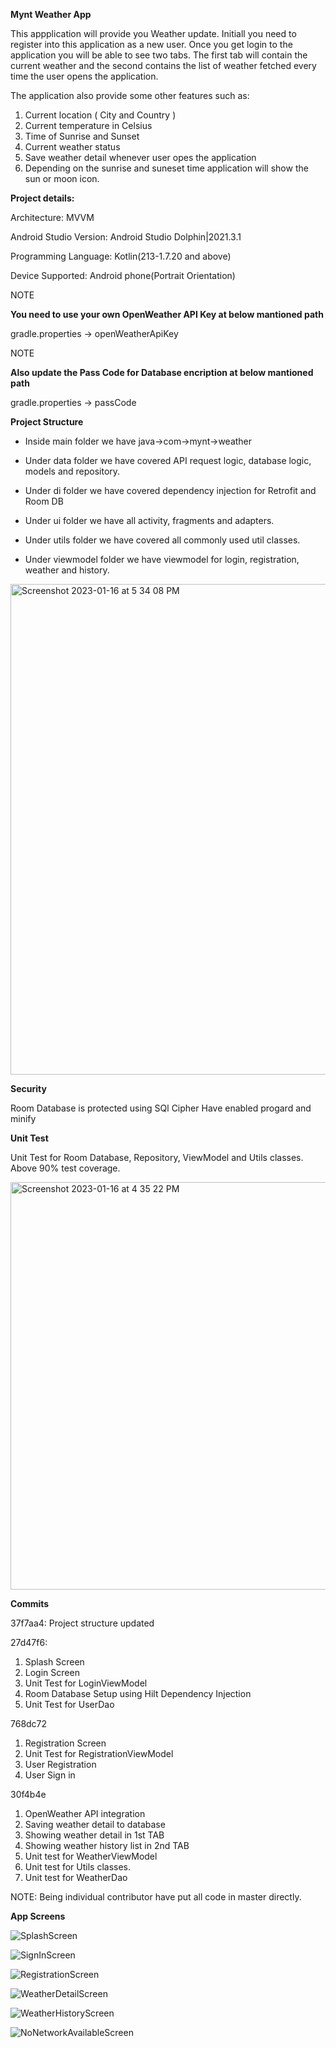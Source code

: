 **Mynt Weather App**

This appplication will provide you Weather update. Initiall you need to register into this application as a new user. Once you get login to the application you will be able to see two tabs. The first tab will contain the current weather and the second contains the list of weather fetched every time the user opens the application.

The application also provide some other features such as:
1. Current location ( City and Country )
2. Current temperature in Celsius
3. Time of Sunrise and Sunset
4. Current weather status
5. Save weather detail whenever user opes the application
6. Depending on the sunrise and suneset time application will show the sun or moon icon.

**Project details:**

Architecture: MVVM

Android Studio Version: Android Studio Dolphin|2021.3.1

Programming Language: Kotlin(213-1.7.20 and above)

Device Supported: Android phone(Portrait Orientation)

NOTE

**You need to use your own OpenWeather API Key at below mantioned path**

gradle.properties -> openWeatherApiKey

NOTE

**Also update the Pass Code for Database encription at below mantioned path**

gradle.properties -> passCode

**Project Structure**

- Inside main folder we have java->com->mynt->weather

- Under data folder we have covered API request logic, database logic, models and repository.

- Under di folder we have covered dependency injection for Retrofit and Room DB

- Under ui folder we have all activity, fragments and adapters.

- Under utils folder we have covered all commonly used util classes.

- Under viewmodel folder we have viewmodel for login, registration, weather and history. 

<img width="785" alt="Screenshot 2023-01-16 at 5 34 08 PM" src="https://user-images.githubusercontent.com/122507300/212674287-0f4e711b-8b80-47c0-a6b7-afe5ddfbcf6b.png">

**Security**

Room Database is protected using SQl Cipher
Have enabled progard and minify

**Unit Test**

Unit Test for Room Database, Repository, ViewModel and Utils classes. Above 90% test coverage.

<img width="652" alt="Screenshot 2023-01-16 at 4 35 22 PM" src="https://user-images.githubusercontent.com/122507300/212664015-9146c5f6-5f47-42dc-874c-2864cb920c8b.png">

**Commits**

37f7aa4: 
Project structure updated

27d47f6: 
1. Splash Screen
2. Login Screen
3. Unit Test for LoginViewModel
4. Room Database Setup using Hilt Dependency Injection
5. Unit Test for UserDao

768dc72

1. Registration Screen
2. Unit Test for RegistrationViewModel
3. User Registration
4. User Sign in

30f4b4e

1. OpenWeather API integration
2. Saving weather detail to database
3. Showing weather detail in 1st TAB
4. Showing weather history list in 2nd TAB
5. Unit test for WeatherViewModel
6. Unit test for Utils classes.
7. Unit test for WeatherDao

NOTE: Being individual contributor have put all code in master directly.

**App Screens**


![SplashScreen](https://user-images.githubusercontent.com/122507300/212665612-386f2d5a-17f5-4492-b8c7-fa2c796a6fdf.jpeg)

![SignInScreen](https://user-images.githubusercontent.com/122507300/212665642-e40581d8-e825-4a69-b5f1-95eabaebde2c.jpeg)

![RegistrationScreen](https://user-images.githubusercontent.com/122507300/212665662-99137b6a-682f-4104-ad7e-d275aafb0d02.jpeg)

![WeatherDetailScreen](https://user-images.githubusercontent.com/122507300/212665899-3865a14f-858a-4ff6-924b-f7b36ae83a6b.jpeg)

![WeatherHistoryScreen](https://user-images.githubusercontent.com/122507300/212665933-69074cd0-8cf4-4d9d-983a-32a2904ac2ac.jpeg)

![NoNetworkAvailableScreen](https://user-images.githubusercontent.com/122507300/212665992-dc3442bf-5e6e-4bf5-880d-e36eb5c3c806.jpeg)


